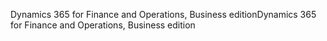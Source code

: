 <span data-ttu-id="6453c-101">Dynamics 365 for Finance and Operations, Business edition</span><span class="sxs-lookup"><span data-stu-id="6453c-101">Dynamics 365 for Finance and Operations, Business edition</span></span>
